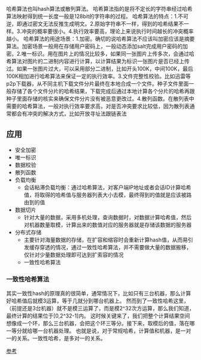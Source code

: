 哈希算法也叫hash算法或散列算法。 哈希算法指的是将不定长的字符串经过哈希算法映射得到统一长度一般是128bit的字符串的过程。 哈希算法的特点：1.不可逆，即通过密文无法反推生成明文。2.原始字符串不一样，得到的哈希结果不一样。3.冲突的概率要很小。4.执行效率要高，理论上来说执行时间越长的冲突概率越小。 哈希算法的用途场景：1.加密。确切的说哈希算法不应该叫加密应该是摘要算法。加密场景一般用在存储用户密码上，一般动态添加salt完成用户密码的加密。2.唯一标识。用在图片上的情况比较多，如果同一张图片上传多次，会通过哈希算法对图片的二进制内容进行计算，以计算结果为标识一张图片是否已经上传过。如果一张图片过大，可以采用部分二进制，比如开头100K，中间100K，最后100K相加进行哈希算法来保证一定的执行效率。3.文件完整性校验。比如迅雷等p2p下载器，从不同主机下载文件分片最终在本地合成一个文件。种子文件里面一般存储了各个文件分片的哈希结果，下载完成后通过本地计算各个分片的哈希再跟种子里面存储的核实来确保文件分片没有被恶意更改过。4.散列函数。在散列表中需要的哈希算法，一般对执行效率要求高，对是否冲突要求比较低，因为散列表通常都会有冲突的解决方式，比如开放寻址法跟链表法

## 应用

- 安全加密
- 唯一标识
- 数据校验
- 散列函数
- 负载均衡
	- 会话粘滞负载均衡：通过哈希算法，对客户端IP地址或者会话ID计算哈希值，将取得的哈希值与服务器列表大小去模，最终得到的值就是应该被路由到的值
- 数据切片
	- 针对大量的数据，采用多机处理，查询数据时，对数据计算哈希值，然后对机器数量取模，计算出来的数值对应的服务器就是存储该数据的服务器
- 分布式存储
	- 主要针对海量数据的存储，在扩容和缩容时会重新计算hash值，从而易引发缓存穿透的情况，通过一致性哈希算法，并不需要做大量的数据搬移，仅针对少量数据处理即可达到扩索容的情况
	- 一致性哈希算法

### 一致性哈希算法

其实一致性hash的原理真的很简单，通常情况下，比如只有三台机器，那么计算好哈希值后就模3运算，等于几就分到哪台机器上。 然而到了一致性哈希这里，（前提还是3台机器）就不是模三运算了，而是模2^32次方运算，那么我们知道，最终计算的结果位于[0,2^32-1]内。 这时候关键来了，我们把整个计算结果空间想像成一个环，那么三台机器，会把这个环三等分。接下来，取模后的值，落在哪一等分就给哪一台机器处理。 也就是说，对于常规哈希，计算值和机器，是一对一的关系。一致性哈希，是多对一的关系。

[参考](https://mp.weixin.qq.com/s/yimfkNYF_tIJJqUIzV7TFA)